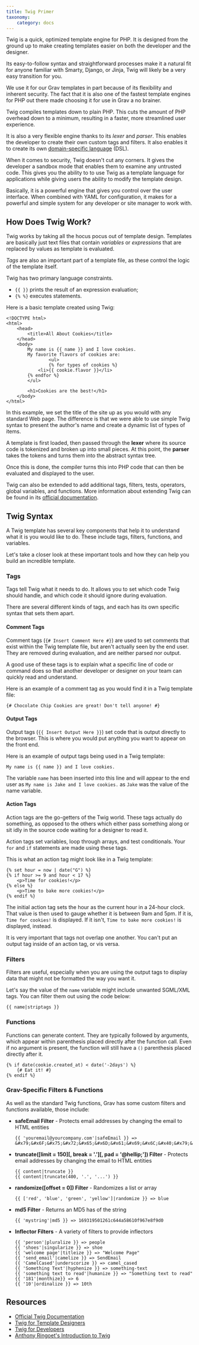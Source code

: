 ```yaml
---
title: Twig Primer
taxonomy:
    category: docs
---
```


Twig is a quick, optimized template engine for PHP. It is designed from the ground up to make creating templates easier on both the developer and the designer. 

Its easy-to-follow syntax and straightforward processes make it a natural fit for anyone familiar with Smarty, Django, or Jinja,  Twig will likely be a very easy transition for you.

We use it for our Grav templates in part because of its flexibility and inherent security. The fact that it is also one of the fastest template engines for PHP out there made choosing it for use in Grav a no brainer.

Twig compiles templates down to plain PHP. This cuts the amount of PHP overhead down to a minimum, resulting in a faster, more streamlined user experience.

It is also a very flexible engine thanks to its *lexer* and *parser*. This enables the developer to create their own custom tags and filters. It also enables it to create its own [domain-specific language][dsl] (DSL).

When it comes to security, Twig doesn't cut any corners. It gives the developer a sandbox mode that enables them to examine any untrusted code. This gives you the ability to to use Twig as a template language for applications while giving users the ability to modify the template design.

Basically, it is a powerful engine that gives you control over the user interface. When combined with YAML for configuration, it makes for a powerful and simple system for any developer or site manager to work with.

## How Does Twig Work?

Twig works by taking all the hocus pocus out of template design. Templates are basically just text files that contain *variables* or *expressions* that are replaced by values as template is evaluated.

*Tags* are also an important part of a template file, as these control the logic of the template itself.

Twig has two primary language constraints.

* `{{ }}` prints the result of an expression evaluation;
* `{% %}` executes statements.

Here is a basic template created using Twig:

``` markup
<!DOCTYPE html>
<html>
    <head>
        <title>All About Cookies</title>
    </head>
    <body>
        My name is {{ name }} and I love cookies.
        My favorite flavors of cookies are:
				<ul>
				{% for types of cookies %}
            <li>{{ cookie.flavor }}</li>
        {% endfor %}
        </ul>

        <h1>Cookies are the best!</h1>
    </body>
</html>
``` 

In this example, we set the title of the site up as you would with any standard Web page. The difference is that we were able to use simple Twig syntax to present the author's name and create a dynamic list of types of items.

A template is first loaded, then passed through the **lexer** where its source code is tokenized and broken up into small pieces. At this point, the **parser** takes the tokens and turns them into the abstract syntax tree.

Once this is done, the compiler turns this into PHP code that can then be evaluated and displayed to the user.

Twig can also be extended to add additional tags, filters, tests, operators, global variables, and functions. More information about extending Twig can be found in its [official documentation][docs].

## Twig Syntax

A Twig template has several key components that help it to understand what it is you would like to do. These include tags, filters, functions, and variables.

Let's take a closer look at these important tools and how they can help you build an incredible template.

### Tags

Tags tell Twig what it needs to do. It allows you to set which code Twig should handle, and which code it should ignore during evaluation.

There are several different kinds of tags, and each has its own specific syntax that sets them apart.

#### Comment Tags

Comment tags (`{# Insert Comment Here #}`) are used to set comments that exist within the Twig template file, but aren't actually seen by the end user. They are removed during evaluation, and are neither parsed nor output. 

A good use of these tags is to explain what a specific line of code or command does so that another developer or designer on your team can quickly read and understand. 

Here is an example of a comment tag as you would find it in a Twig template file:

```
{# Chocolate Chip Cookies are great! Don't tell anyone! #}
```

#### Output Tags

Output tags (`{{ Insert Output Here }}`) set code that is output directly to the browser. This is where you would put anything you want to appear on the front end. 

Here is an example of output tags being used in a Twig template:

```
My name is {{ name }} and I love cookies.
```

The variable `name` has been inserted into this line and will appear to the end user as `My name is Jake and I love cookies.` as `Jake` was the value of the name variable.

#### Action Tags

Action tags are the go-getters of the Twig world. These tags actually do something, as opposed to the others which either pass something along or sit idly in the source code waiting for a designer to read it.

Action tags set variables, loop through arrays, and test conditionals. Your `for` and `if` statements are made using these tags.

This is what an action tag might look like in a Twig template:

```
{% set hour = now | date("G") %}
{% if hour >= 9 and hour < 17 %}
    <p>Time for cookies!</p>
{% else %}
    <p>Time to bake more cookies!</p>
{% endif %}
```

The initial action tag sets the hour as the current hour in a 24-hour clock. That value is then used to gauge whether it is between 9am and 5pm. If it is, `Time for cookies!` is displayed. If it isn't, `Time to bake more cookies!` is displayed, instead.

It is very important that tags not overlap one another. You can't put an output tag inside of an action tag, or vis versa.

### Filters

Filters are useful, especially when you are using the output tags to display data that might not be formatted the way you want it. 

Let's say the value of the `name` variable might include unwanted SGML/XML tags. You can filter them out using the code below:

```
{{ name|striptags }}
```

### Functions

Functions can generate content. They are typically followed by arguments, which appear within parenthesis placed directly after the function call. Even if no argument is present, the function will still have a `()` parenthesis placed directly after it.

```
{% if date(cookie.created_at) < date('-2days') %}
    {# Eat it! #}
{% endif %}
```

### Grav-Specific Filters & Functions

As well as the standard Twig functions, Grav has some custom filters and functions available, those include:

* **safeEmail Filter** - Protects email addresses by changing the email to HTML entities
  ```
  {{ 'youremail@yourcompany.com'|safeEmail }} => &#x79;&#x6F;&#x75;&#x72;&#x65;&#x6D;&#x61;&#x69;&#x6C;&#x40;&#x79;&#x6F;&#x75;&#x72;&#x63;&#x6F;&#x6D;&#x70;&#x61;&#x6E;&#x79;&#x2E;&#x63;&#x6F;&#x6D;
  ```

* **truncate([limit = 150][, break = '.'][, pad =  '@hellip;']) Filter** - Protects email addresses by changing the email to HTML entities
  ```
  {{ content|truncate }}
  {{ content|truncate(400, '.', '...') }}
  ```  

* **randomize([offset = 0]) Filter** - Randomizes a list or array
  ```
  {{ ['red', 'blue', 'green', 'yellow']|randomize }} => blue
  ```  

* **md5 Filter** - Returns an MD5 has of the string 
  ```
  {{ 'mystring'|md5 }} => 169319501261c644a58610f967e8f9d0
  ``` 

* **Inflector Filters** - A variety of filters to provide inflectors
  ```
  {{ 'person'|pluralize }} => people
  {{ 'shoes'|singularize }} => shoe
  {{ 'welcome page'|titleize }} => "Welcome Page"
  {{ 'send_email'|camelize }} => SendEmail
  {{ 'CamelCased'|underscorize }} => camel_cased
  {{ 'Something Text'|hyphenize }} => something-text
  {{ 'something text to read'|humanize }} => "Something text to read"
  {{ '181'|monthize}} => 6
  {{ '10'|ordinalize }} => 10th
  ```

## Resources

* [Official Twig Documentation](http://twig.sensiolabs.org/documentation)
* [Twig for Template Designers](http://twig.sensiolabs.org/doc/templates.html)
* [Twig for Developers](http://twig.sensiolabs.org/doc/api.html)
* [Anthony Ringoet's Introduction to Twig](http://anthonyringoet.be/post/introduction-to-twig/)

[dsl]: http://en.wikipedia.org/wiki/Domain-specific_language
[docs]: http://twig.sensiolabs.org/doc/advanced.html
